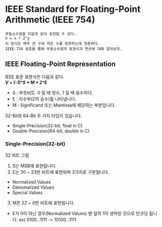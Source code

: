# IEEE Standard for Floating-Point Arithmetic (IEEE 754)
```
부동소수점을 다음과 같이 표현할 수 있다.  
V = x * 2^y  
이 방식은 매우 큰 수와 작은 수를 표현하는데 유용하다.  
IEEE-754 표준을 통해 부동소수점의 표현식과 연산에 대해 알아보자.  
```

## IEEE Floating-Point Representation
IEEE 표준 표현식은 다음과 같다.  
***V = (-1)^S * M * 2^E***  
- S : 부호비트. 0 일 때 양수, 1 일 때 음수이다.  
- E : 지수부(2의 승수)를 나타냅니다.  
- M : Significand 또는 Mantissa에 해당하는 부분입니다.   

32-Bit와 64-Bit 두 가지 타입이 있습니다.  
- Single-Precision(32-bit, float in C)
- Double-Precision(64-bit, double in C)

### Single-Precision(32-bit)

32 비트 그림  

1. S는 MSB에 표현됩니다.
2. E는 30 ~ 23번 비트에 표현되며 3가지로 구분됩니다.
  - Normalized Values 
  - Denomalized Values
  - Special Values
3. M은 22 ~ 0번 비트에 표현됩니다.  
  - E가 0이 아닌 경우(Normalized Values) 맨 앞의 1이 생략된 것으로 인코딩 됩니다. ex) 0100...1111 -> 10100...1111

